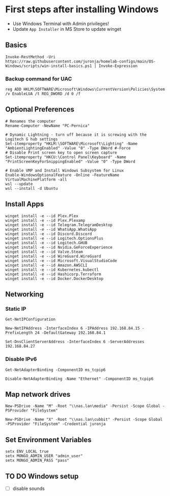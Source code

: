 # First steps after installing Windows

- Use Windows Terminal with Admin privileges!
- Update `App Installer` in MS Store to update winget

## Basics

```shell
Invoke-RestMethod -Uri https://raw.githubusercontent.com/juronja/homelab-configs/main/OS-Windows/scripts/win-install-basics.ps1 | Invoke-Expression

```

### Backup command for UAC

```shell
reg ADD HKLM\SOFTWARE\Microsoft\Windows\CurrentVersion\Policies\System /v EnableLUA /t REG_DWORD /d 0 /f
```

## Optional Preferences

```shell
# Renames the computer
Rename-Computer -NewName "PC-Pernica"

# Dynamic Lightning - turn uff because it is screwing with the Logitech G hub settings
Set-itemproperty "HKLM:\SOFTWARE\Microsoft\Lighting" -Name "AmbientLightingEnabled" -Value "0" -Type DWord #-Force
# Disable Print screen key to open screen capture
Set-itemproperty "HKCU:\Control Panel\Keyboard" -Name "PrintScreenKeyForSnippingEnabled" -Value "0" -Type DWord

# Enable VMP and Install Windows Subsystem for Linux
Enable-WindowsOptionalFeature -Online -FeatureName VirtualMachinePlatform -all
wsl --update
wsl --install -d Ubuntu
```

## Install Apps
```shell
winget install -e --id Plex.Plex
winget install -e --id Plex.Plexamp
winget install -e --id Telegram.TelegramDesktop
winget install -e --id WhatsApp.WhatsApp
winget install -e --id Discord.Discord
winget install -e --id Logitech.OptionsPlus
winget install -e --id Logitech.GHUB
winget install -e --id Nvidia.GeForceExperience
winget install -e --id Valve.Steam
winget install -e --id WireGuard.WireGuard
winget install -e --id Microsoft.VisualStudioCode
winget install -e --id Amazon.AWSCLI
winget install -e --id Kubernetes.kubectl
winget install -e --id Hashicorp.Terraform
winget install -e --id Docker.DockerDesktop
```

## Networking

### Static IP

```shell
Get-NetIPConfiguration
```

```shell
New-NetIPAddress -InterfaceIndex 6 -IPAddress 192.168.84.15 -PrefixLength 24 -DefaultGateway 192.168.84.1
```

```shell
Set-DnsClientServerAddress -InterfaceIndex 6 -ServerAddresses 192.168.84.27

```

### Disable IPv6

```shell
Get-NetAdapterBinding -ComponentID ms_tcpip6
```

```shell
Disable-NetAdapterBinding -Name "Ethernet" -ComponentID ms_tcpip6 

```

## Map network drives
```shell
New-PSDrive -Name "M" -Root "\\nas.lan\media" -Persist -Scope Global -PSProvider "FileSystem"

New-PSDrive -Name "X" -Root "\\nas.lan\cubbit" -Persist -Scope Global -PSProvider "FileSystem" -Credential juronja

```

## Set Environment Variables

```shell
setx ENV_LOCAL true
setx MONGO_ADMIN_USER "admin_user"
setx MONGO_ADMIN_PASS "pass"

```

## TO DO Windows setup ##
- [ ] disable sounds

